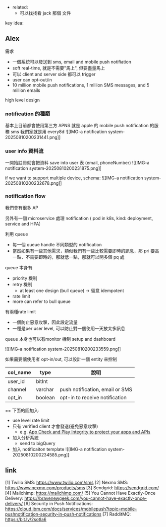 - related:
	- 可以找找看 jack 那個 文件



key idea:




## Alex

需求
- 一個系統可以發送到 sms, email and mobile push notifiation
- soft real-time, 就是不需要"馬上", 但要盡量馬上
- 可以 client and server side 都可以 trigger
- user can opt-out/in
- 10 million mobile push notifications, 1 million SMS messages, and 5 million emails



high level design

### notification 的種類

基本上目前都會使用第三方
APNS 就是 apple 的 mobile push notification 的服務
sms 我們家就是用 every8d
![[IMG-a notification system-20250810200231441.png]]




### user info 資料流

一開始註冊就會把資料 save into user 表 (email, phoneNumber)
![[IMG-a notification system-20250810200231875.png]]

if we want to support multiple device, schema:
![[IMG-a notification system-20250810200232678.png]]



### notification flow


我們會有很多 AP

另外有一個 microservice 處理 notification ( pod in k8s, kind: deployment, service and HPA)

利用 queue
- 每一個 queue handle 不同類型的 notification
- 當然如果有一些其他需求，類似我們有一些比較需要即時的訊息，那 pri 要高一點，不需要即時的，那就低一點，那就可以開多個 pq 處

queue 本身有 
- priority 機制
- retry 機制
	- at least one design (bull queue) -> 留意 idempotent
- rate limit
- more can refer to bull queue

有兩種rate limit
- 一個防止惡意攻擊，因此設定流量
- 一種是per user level, 可以防止對一個使用一天放太多訊息

queue 本身也可以有monitor 機制 setup and dashboard

![[IMG-a notification system-20250810200233559.png]]


如果需要讓使用者 opt-in/out, 可以設計一個 entity 來控制

| col_name | type    | 說明                              |
| -------- | ------- | ------------------------------- |
| user_id  | bitInt  |                                 |
| channel  | varchar | push notification, email or SMS |
| opt_in   | boolean | opt-in to receive notification  |


==
下面的圖加入:
- use level rate limit
- 只有 verified client 才會發送(避免惡意攻擊)
	- e.g. [App Check and Play Integrity to protect your apps and APIs](https://medium.com/firebase-developers/protecting-apps-and-apis-a-deep-dive-into-firebase-app-check-and-play-integrity-7364f96aa96d)
- 加入分析系統
	- send to bigQuery
- 加入 notificaiton template
![[IMG-a notification system-20250810200234585.png]]




## link
[1] Twilio SMS: https://www.twilio.com/sms
[2] Nexmo SMS: https://www.nexmo.com/products/sms
[3] Sendgrid: https://sendgrid.com/
[4] Mailchimp: https://mailchimp.com/
[5] You Cannot Have Exactly-Once Delivery: https://bravenewgeek.com/you-cannot-have-exactly-once-delivery/
[6] Security in Push Notifications: https://cloud.ibm.com/docs/services/mobilepush?topic=mobile-pushnotification-security-in-push-notifications
[7] RadditMQ: https://bit.ly/2sotIa6